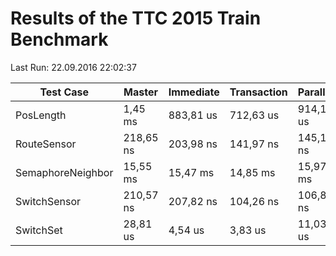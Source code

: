 # Results of the TTC 2015 Train Benchmark

Last Run: 22.09.2016 22:02:37

Test Case|Master|Immediate|Transaction|Parallel|M→I|M→T|M→P|I→T|I→P|T→P|
---------|------|---------|-----------|--------|---|---|---|---|---|---|
PosLength|1,45 ms|883,81 us|712,63 us|914,18 us|1,64x|2,03x|1,58x|1,24x|0,97x|0,78x|
RouteSensor|218,65 ns|203,98 ns|141,97 ns|145,15 ns|1,07x|1,54x|1,51x|1,44x|1,41x|0,98x|
SemaphoreNeighbor|15,55 ms|15,47 ms|14,85 ms|15,97 ms|1,01x|1,05x|0,97x|1,04x|0,97x|0,93x|
SwitchSensor|210,57 ns|207,82 ns|104,26 ns|106,80 ns|1,01x|2,02x|1,97x|1,99x|1,95x|0,98x|
SwitchSet|28,81 us|4,54 us|3,83 us|11,03 us|6,34x|7,53x|2,61x|1,19x|0,41x|0,35x|
